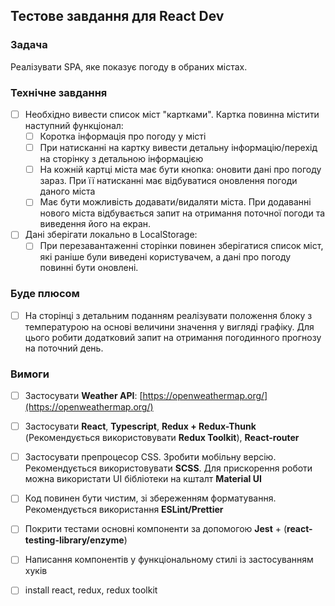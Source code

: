 ## Тестове завдання для React Dev

### Задача

Реалізувати SPA, яке показує погоду в обраних містах.

### Технічне завдання

- [ ] Необхідно вивести список міст "картками". Картка повинна містити наступний функціонал:
  - [ ] Коротка інформація про погоду у місті
  - [ ] При натисканні на картку вивести детальну інформацію/перехід на сторінку з детальною інформацією
  - [ ] На кожній картці міста має бути кнопка: оновити дані про погоду зараз. При її натисканні має відбуватися оновлення погоди даного міста
  - [ ] Має бути можливість додавати/видаляти міста. При додаванні нового міста відбувається запит на отримання поточної погоди та виведення його на екран.
- [ ] Дані зберігати локально в LocalStorage:
  - [ ] При перезавантаженні сторінки повинен зберігатися список міст, які раніше були виведені користувачем, а дані про погоду повинні бути оновлені.

### Буде плюсом

- [ ] На сторінці з детальним поданням реалізувати положення блоку з температурою на основі величини значення у вигляді графіку. Для цього робити додатковий запит на отримання погодинного прогнозу на поточний день.

### Вимоги

- [ ] Застосувати **Weather API**: [https://openweathermap.org/](https://openweathermap.org/)
- [ ] Застосувати **React**, **Typescript**, **Redux + Redux-Thunk** (Рекомендується використовувати **Redux Toolkit**), **React-router**
- [ ] Застосувати препроцесор CSS. Зробити мобільну версію. Рекомендується використовувати **SCSS**. Для прискорення роботи можна використати UI бібліотеки на кшталт **Material UI**
- [ ] Код повинен бути чистим, зі збереженням форматування. Рекомендується використання **ESLint/Prettier**
- [ ] Покрити тестами основні компоненти за допомогою **Jest** + (**react-testing-library/enzyme**)
- [ ] Написання компонентів у функціональному стилі із застосуванням хуків

- [ ] install react, redux, redux toolkit
